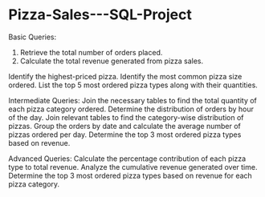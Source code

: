 # Pizza-Sales---SQL-Project

Basic Queries:

1. Retrieve the total number of orders placed.
2. Calculate the total revenue generated from pizza sales.

Identify the highest-priced pizza.
Identify the most common pizza size ordered.
List the top 5 most ordered pizza types along with their quantities.


Intermediate Queries:
Join the necessary tables to find the total quantity of each pizza category ordered.
Determine the distribution of orders by hour of the day.
Join relevant tables to find the category-wise distribution of pizzas.
Group the orders by date and calculate the average number of pizzas ordered per day.
Determine the top 3 most ordered pizza types based on revenue.

Advanced Queries:
Calculate the percentage contribution of each pizza type to total revenue.
Analyze the cumulative revenue generated over time.
Determine the top 3 most ordered pizza types based on revenue for each pizza category.
